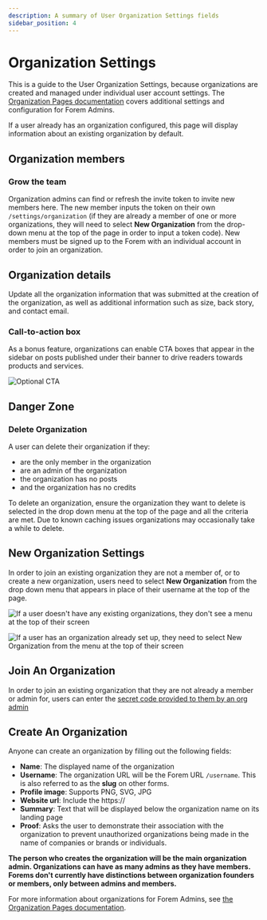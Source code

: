 ```yaml
---
description: A summary of User Organization Settings fields
sidebar_position: 4
---
```


# Organization Settings

This is a guide to the User Organization Settings, because organizations are created and managed under individual user account settings. The [Organization Pages documentation](https://admin.forem.com/docs/managing-your-community/organization_pages) covers additional settings and configuration for Forem Admins.

If a user already has an organization configured, this page will display information about an existing organization by default.

## Organization members

### Grow the team

Organization admins can find or refresh the invite token to invite new members here. The new member inputs the token on their own `/settings/organization` (if they are already a member of one or more organizations, they will need to select **New Organization** from the drop-down menu at the top of the page in order to input a token code). New members must be signed up to the Forem with an individual account in order to join an organization.

## Organization details

Update all the organization information that was submitted at the creation of the organization, as well as additional information such as size, back story, and contact email.

### Call-to-action box

As a bonus feature, organizations can enable CTA boxes that appear in the sidebar on posts published under their banner to drive readers towards products and services.

![Optional CTA](https://raw.githubusercontent.com/forem/admin-docs/main/static/img/orgCTAtriplebyte.png)

## Danger Zone

### Delete Organization

A user can delete their organization if they:

- are the only member in the organization
- are an admin of the organization
- the organization has no posts
- and the organization has no credits

To delete an organization, ensure the organization they want to delete is selected in the drop down menu at the top of the page and all the criteria are met. Due to known caching issues organizations may occasionally take a while to delete.

## New Organization Settings

In order to join an existing organization they are not a member of, or to create a new organization, users need to select **New Organization** from the drop down menu that appears in place of their username at the top of the page.

![If a user doesn't have any existing organizations, they don't see a menu at the top of their screen](https://raw.githubusercontent.com/forem/admin-docs/main/static/img/userOrgNew.png)

![If a user has an organization already set up, they need to select New Organization from the menu at the top of their screen](https://raw.githubusercontent.com/forem/admin-docs/main/static/img/userOrgAlt.png)

## Join An Organization

In order to join an existing organization that they are not already a member or admin for, users can enter the [secret code provided to them by an org admin](https://admin.forem.com/docs/managing-your-community/organization_pages)

## Create An Organization

Anyone can create an organization by filling out the following fields:

- **Name**: The displayed name of the organization
- **Username**: The organization URL will be the Forem URL `/username`. This is also referred to as the **slug** on other forms.
- **Profile image**: Supports PNG, SVG, JPG
- **Website url**: Include the https://
- **Summary**: Text that will be displayed below the organization name on its landing page
- **Proof**: Asks the user to demonstrate their association with the organization to prevent unauthorized organizations being made in the name of companies or brands or individuals.

**The person who creates the organization will be the main organization admin. Organizations can have as many admins as they have members. Forems don't currently have distinctions between organization founders or members, only between admins and members.**

For more information about organizations for Forem Admins, see [the Organization Pages documentation](#).
